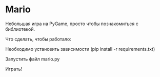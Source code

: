 # Mario

Небольшая игра на PyGame, просто чтобы познакомиться с библиотекой.

Что сделать, чтобы работало:

Необходимо установить зависимости (pip install -r requirements.txt)

Запустить файл mario.py

Играть!

